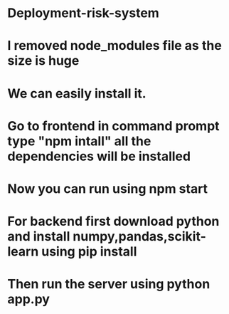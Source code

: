 
# Deployment-risk-system
# I removed node_modules file as the size is huge 
# We can easily install it. 
# Go to frontend in command prompt type "npm intall" all the dependencies will be installed 
# Now you can run using npm start 
# For backend first download python and install numpy,pandas,scikit-learn using pip install
# Then run the server using python app.py
